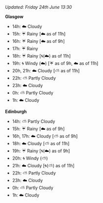 *Updated: Friday 24th June 13:30*

**Glasgow**

* 14h: :cloud: Cloudy
* 15h: :umbrella: Rainy [:cloud: as of 11h]
* 16h: :umbrella: Rainy [:cloud: as of 9h]
* 17h: :umbrella: Rainy
* 18h: :umbrella: Rainy [:cyclone:(:cloud:) as of 11h]
* 19h: :cyclone: Windy (:cloud:) [:umbrella: as of 9h, :cloud: as of 11h]
* 20h, 21h: :cloud: Cloudy [:partly_sunny: as of 11h]
* 22h: :partly_sunny: Partly Cloudy
* 23h: :cloud: Cloudy
* 0h: :partly_sunny: Partly Cloudy
* 1h: :cloud: Cloudy

**Edinburgh**

* 14h: :partly_sunny: Partly Cloudy
* 15h: :umbrella: Rainy [:cloud: as of 9h]
* 16h, 17h: :cloud: Cloudy [:partly_sunny: as of 9h]
* 18h: :cloud: Cloudy [:partly_sunny: as of 11h]
* 19h: :umbrella: Rainy [:cyclone:(:cloud:) as of 9h]
* 20h: :cyclone: Windy (:partly_sunny:)
* 21h: :cloud: Cloudy [:cyclone:(:partly_sunny:) as of 11h]
* 22h: :partly_sunny: Partly Cloudy
* 23h: :cloud: Cloudy
* 0h: :partly_sunny: Partly Cloudy
* 1h: :cloud: Cloudy
